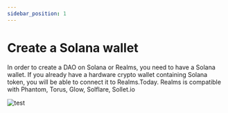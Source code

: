 ```yaml
---
sidebar_position: 1
---
```


# Create a Solana wallet

In order to create a DAO on Solana or Realms, you need to have a Solana wallet. If you already have a hardware crypto wallet containing Solana token, you will be able to connect it to Realms.Today. Realms is compatible with Phantom, Torus, Glow, Solflare, Sollet.io

![test](https://user-images.githubusercontent.com/22420711/178032919-b43e77ee-2d5e-42a9-979c-52500ebc6bd0.png)